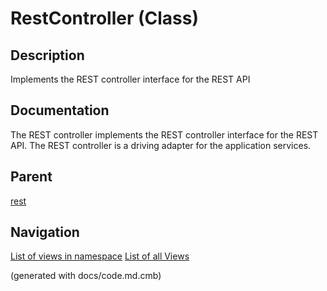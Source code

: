 # RestController (Class)

## Description
Implements the REST controller interface for the REST API


## Documentation
The REST controller implements the REST controller interface for the REST API.
                       The REST controller is a driving adapter for the application services.
## Parent
[rest](../../../../../../software-development/architecture/blueprint/clean-architecture/adapter/rest.md)


## Navigation
[List of views in namespace](./views-in-namespace.md)
[List of all Views](../../../../../../views.md)

(generated with docs/code.md.cmb)
